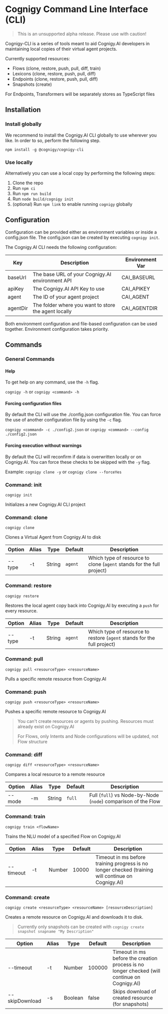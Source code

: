 # Cognigy Command Line Interface (CLI) 
> This is an unsupported alpha release. Please use with caution!

Cognigy-CLI is a series of tools meant to aid Cognigy.AI developers in maintaining local copies of their virtual agent projects. 

Currently supported resources:

- Flows (clone, restore, push, pull, diff, train)
- Lexicons (clone, restore, push, pull, diff)
- Endpoints (clone, restore, push, pull, diff)
- Snapshots (create)

For Endpoints, Transformers will be separately stores as TypeScript files

## Installation

### Install globally
 
We recommend to install the Cognigy.AI CLI globally to use wherever you like. In order to so, perform the following step.

`npm install -g @cognigy/cognigy-cli`

### Use locally

Alternatively you can use a local copy by performing the following steps:

1. Clone the repo
2. Run `npm ci`
3. Run `npm run build`
4. Run `node build/cognigy init`
5. (optional) Run `npm link` to enable running `cognigy` globally

## Configuration

Configuration can be provided either as environment variables or inside a config.json file. The config.json can be created by executing `cognigy init`.

The Cognigy.AI CLI needs the following configuration:

| Key      | Description                                          | Environment Var |
| -------- | ---------------------------------------------------- | --------------- |
| baseUrl  | The base URL of your Cognigy.AI environment API      | CAI_BASEURL     |
| apiKey   | The Cognigy.AI API Key to use                        | CAI_APIKEY      |
| agent    | The ID of your agent project                         | CAI_AGENT       |
| agentDir | The folder where you want to store the agent locally | CAI_AGENTDIR    |

Both environment configuration and file-based configuration can be used together. Environment configuration takes priority.

## Commands

### General Commands

#### Help
To get help on any command, use the `-h` flag.

`cognigy -h` or `cognigy <command> -h`

#### Forcing configuration files
By default the CLI will use the ./config.json configuration file. 
You can force the use of another configuration file by using the `-c` flag.

`cognigy <command> -c ./config2.json` or `cognigy <command> --config ./config2.json`

#### Forcing execution without warnings
By default the CLI will reconfirm if data is overwritten locally or on Cognigy.AI.
You can force these checks to be skipped with the `-y` flag.

Example: `cognigy clone -y` or `cognigy clone --forceYes`

### Command: init
`cognigy init`

Initializes a new Cognigy.AI CLI project

### Command: clone
`cognigy clone`

Clones a Virtual Agent from Cognigy.AI to disk

| Option | Alias | Type   | Default | Description                                                           |
| ------ | ----- | ------ | ------- | --------------------------------------------------------------------- |
| --type | -t    | String | `agent` | Which type of resource to clone (`agent` stands for the full project) |

### Command: restore
`cognigy restore`

Restores the local agent copy back into Cognigy.AI by executing a `push` for every resource.

| Option | Alias | Type   | Default | Description                                                             |
| ------ | ----- | ------ | ------- | ----------------------------------------------------------------------- |
| --type | -t    | String | `agent` | Which type of resource to restore (`agent` stands for the full project) |

### Command: pull
`cognigy pull <resourceType> <resourceName>`

Pulls a specific remote resource from Cognigy.AI

### Command: push
`cognigy push <resourceType> <resourceName>`

Pushes a specific remote resource to Cognigy.AI

> You can't create resources or agents by pushing. Resources must already exist on Cognigy.AI
> 
> For Flows, only Intents and Node configurations will be updated, not Flow structure

### Command: diff
`cognigy diff <resourceType> <resourceName>`

Compares a local resource to a remote resource

| Option | Alias | Type   | Default | Description                                                   |
| ------ | ----- | ------ | ------- | ------------------------------------------------------------- |
| --mode | -m    | String | `full`  | Full (`full`) vs Node-by-Node (`node`) comparison of the Flow |


### Command: train
`cognigy train <flowName>`

Trains the NLU model of a specified Flow on Cognigy.AI

| Option    | Alias | Type   | Default | Description                                                                                        |
| --------- | ----- | ------ | ------- | -------------------------------------------------------------------------------------------------- |
| --timeout | -t    | Number | 10000   | Timeout in ms before training progress is no longer checked (training will continue on Cognigy.AI) |

### Command: create
`cognigy create <resourceType> <resourceName> [resourceDescription]`

Creates a remote resource on Cognigy.AI and downloads it to disk.

> Currently only snapshots can be created with `cognigy create snapshot snapname "My Description"`

| Option         | Alias | Type    | Default | Description                                                                                  |
| -------------- | ----- | ------- | ------- | -------------------------------------------------------------------------------------------- |
| --timeout      | -t    | Number  | 100000  | Timeout in ms before the creation process is no longer checked (will continue on Cognigy.AI) |
| --skipDownload | -s    | Boolean | false   | Skips download of created resource (for snapshots)                                           |
